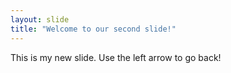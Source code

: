 ```yaml
---
layout: slide
title: "Welcome to our second slide!"
---
```

This is my new slide.
Use the left arrow to go back!
